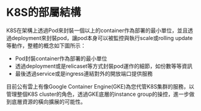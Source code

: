 # K8S的部屬結構

K8S在架構上透過Pod來封裝一個以上的container作為部署的最小單位，並且透過deployment來封裝pod，讓pod本身可以被監控與執行scale或rolling update等動作，整體的概念如下圖所示：



* Pod封裝container作為部署的最小單位
* 透過deployment或是relicaset等方式封裝pod運作的細節，如份數等等資訊
* 最後透過service或是ingress連結對外的開放端口提供服務

目前公有雲上有像Google Container Engine(GKE)為您代管K8S集群的服務，以管理整個K8S cluster的角色，透過GKE底層的instance group的操控，進一步做到底層資源的橫向擴展的可能性。